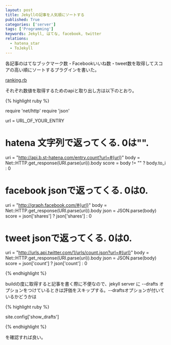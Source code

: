 ```yaml
---
layout: post
title: Jekyllの記事を人気順にソートする
published: True
categories: ['server']
tags: ['Programming']
keywords: Jekyll, はてな, facebook, twitter
relations:
  - hatena_star
  - ToJekyll
---
```


各記事のはてなブックマーク数・Facebookいいね数・tweet数を取得してスコアの高い順にソートするプラグインを書いた。

[ranking.rb](https://github.com/Mrk1869/source-mrk1869.github.com/blob/master/_plugins/ranking.rb)

それぞれ数値を取得するためのapiと取り出し方は以下のとおり。

{% highlight ruby %}

require 'net/http'
require 'json'

url = URL_OF_YOUR_ENTRY

# hatena 文字列で返ってくる. 0は"".
uri = "http://api.b.st-hatena.com/entry.count?url=#{url}"
body = Net::HTTP.get_response(URI.parse(uri)).body
score = body != "" ? body.to_i : 0

# facebook jsonで返ってくる. 0は0.
uri = "http://graph.facebook.com/#{url}"
body = Net::HTTP.get_response(URI.parse(uri)).body
json = JSON.parse(body)
score = json['shares'] ? json['shares'] : 0

# tweet jsonで返ってくる. 0は0.
uri = "http://urls.api.twitter.com/1/urls/count.json?url=#{url}"
body = Net::HTTP.get_response(URI.parse(uri)).body
json = JSON.parse(body)
score = json['count'] ? json['count'] : 0

{% endhighlight %}

buildの度に取得すると記事を書く際に不便なので、jekyll server に --drafts オプションをつけているときは評価をスキップする。--draftsオプションが付いているかどうかは

{% highlight ruby %}

site.config['show_drafts']

{% endhighlight %}

を確認すれば良い。
